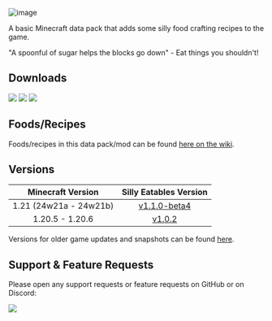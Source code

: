 ![image](https://i.imgur.com/KMVMugm.png)

A basic Minecraft data pack that adds some silly food crafting recipes to the game.

"A spoonful of sugar helps the blocks go down" - Eat things you shouldn't!

## Downloads

[![](https://img.shields.io/modrinth/dt/AMZruzFM?label=Modrinth&style=for-the-badge&color=00AF5C&logo=modrinth)](https://modrinth.com/datapack/silly-eatables/)
[![](https://img.shields.io/github/downloads/TheClassic36/Silly-Eatables/total?label=GitHub&style=for-the-badge&color=181717&logo=github)](https://github.com/TheClassic36/Silly-Eatables/releases)
[![](https://img.shields.io/spiget/downloads/116362?label=SpigotMC&style=for-the-badge&color=ED8106&logo=spigotmc)](https://www.spigotmc.org/resources/silly-eatables.116362/)

## Foods/Recipes

Foods/recipes in this data pack/mod can be found [here on the wiki](https://github.com/TheClassic36/Silly-Eatables/wiki/Food-Recipes).

## Versions

| Minecraft Version | Silly Eatables Version |
| :--: | :--: |
| 1.21 (24w21a - 24w21b)|  [v1.1.0-beta4](https://github.com/TheClassic36/Silly-Eatables/releases/tag/v1.1.0-beta4) |
| 1.20.5 - 1.20.6 |  [v1.0.2](https://github.com/TheClassic36/Silly-Eatables/releases/tag/v1.0.2) |

Versions for older game updates and snapshots can be found [here](https://github.com/TheClassic36/Silly-Eatables/wiki/Versions).

## Support & Feature Requests
Please open any support requests or feature requests on GitHub or on Discord:

[![](https://img.shields.io/discord/1107084025442607206?label=Discord&style=for-the-badge&color=5865F2&logo=discord)](https://discord.gg/vZJSDjPcmu)